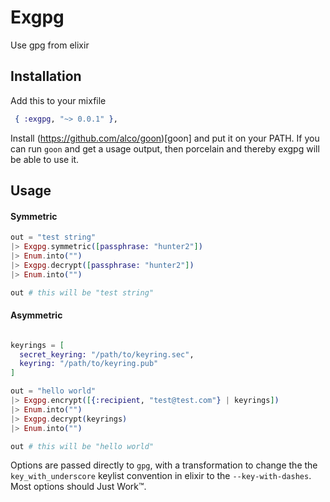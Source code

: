 Exgpg
=====

Use gpg from elixir


## Installation

Add this to your mixfile
```elixir
 { :exgpg, "~> 0.0.1" },
```

Install (https://github.com/alco/goon)[goon] and put it on your PATH.
If you can run `goon` and get a usage output, then porcelain and thereby exgpg will be able to use it. 

## Usage

#### Symmetric 

```elixir
out = "test string"
|> Exgpg.symmetric([passphrase: "hunter2"])
|> Enum.into("")
|> Exgpg.decrypt([passphrase: "hunter2"])
|> Enum.into("")

out # this will be "test string"
```


#### Asymmetric
```elixir

keyrings = [
  secret_keyring: "/path/to/keyring.sec",
  keyring: "/path/to/keyring.pub"
]

out = "hello world"
|> Exgpg.encrypt([{:recipient, "test@test.com"} | keyrings])
|> Enum.into("")
|> Exgpg.decrypt(keyrings)
|> Enum.into("")

out # this will be "hello world"

```

Options are passed directly to `gpg`, with a transformation to change the the `key_with_underscore` keylist convention in elixir to the `--key-with-dashes`. Most options should Just Work™.